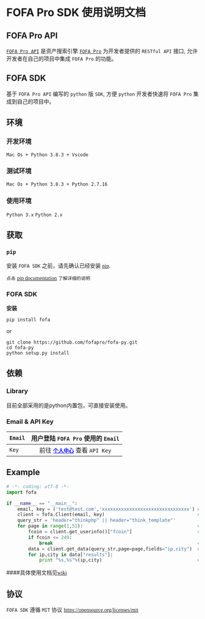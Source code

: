 # FOFA Pro SDK 使用说明文档
## FOFA Pro API   
<a href="https://fofa.info/api"><font face="menlo">`FOFA Pro API`</font></a> 是资产搜索引擎 <a href="https://fofa.info/">`FOFA Pro`</a> 为开发者提供的 `RESTful API` 接口, 允许开发者在自己的项目中集成 `FOFA Pro` 的功能。    


## FOFA SDK
基于 `FOFA Pro API` 编写的 `python` 版 `SDK`, 方便 `python` 开发者快速将 `FOFA Pro` 集成到自己的项目中。


## 环境
### 开发环境
``` 
Mac Os + Python 3.8.3 + Vscode
```
### 测试环境
``` 
Mac Os + Python 3.8.3 + Python 2.7.16
```
### 使用环境
`Python 3.x` `Python 2.x`  

## 获取
### `pip`
安装 `FOFA SDK` 之前，请先确认已经安装 <a href="https://pypi.python.org/pypi/pip/"><font face="menlo">pip</font></a>.   

`点击`  <a href="https://pip.pypa.io/en/stable/"><font face="menlo">pip documentation</font></a> `了解详细的说明`      


### FOFA SDK

<strong>安装</strong>  
```
pip install fofa
```
or

```
git clone https://github.com/fofapro/fofa-py.git
cd fofa-py   
python setup.py install
```

## 依赖
### Library
目前全部采用的是python内置包，可直接安装使用。
### Email & API Key   
| `Email` |用户登陆 `FOFA Pro` 使用的 `Email`|
|---------|:-----------------:|
|`Key`| 前往 <a href="https://fofa.info/my/users/info" style="color:#0000ff"><strong>`个人中心`</strong></a> 查看 `API Key` 


## Example   
``` python
# -*- coding: utf-8 -*-
import fofa

if __name__ == "__main__":
    email, key = ('test@test.com','xxxxxxxxxxxxxxxxxxxxxxxxxxxxxxxx') #输入email和key
    client = fofa.Client(email, key)                                  #将email和key传入fofa.Client类进行初始化和验证，并得到一个fofa client对象
    query_str = 'header="thinkphp" || header="think_template"'
    for page in range(1,51):                                          #从第1页查到第50页
        fcoin = client.get_userinfo()["fcoin"]                        #查询F币剩余数量
        if fcoin <= 249:
            break                                                     #当F币剩249个时，不再获取数据
        data = client.get_data(query_str,page=page,fields="ip,city")  #查询第page页数据的ip和城市
        for ip,city in data["results"]:
            print "%s,%s"%(ip,city)                                   #打印出每条数据的ip和城市
```
####具体使用文档见<a href="https://github.com/fofapro/fofa-py/wiki"><font face="menlo">wiki</font></a>

## 协议
`FOFA SDK` 遵循 `MIT` 协议 <a href="https://opensource.org/licenses/mit"><font face="menlo">https://opensource.org/licenses/mit</font></a>